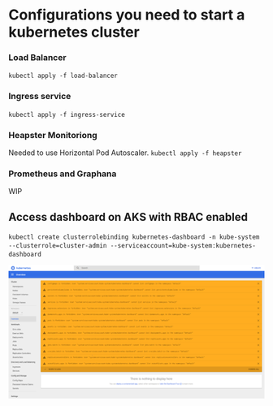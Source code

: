 # Configurations you need to start a kubernetes cluster

### Load Balancer
`kubectl apply -f load-balancer`
### Ingress service
`kubectl apply -f ingress-service`
### Heapster Monitoriong
Needed to use Horizontal Pod Autoscaler.
`kubectl apply -f heapster`
### Prometheus and Graphana

WIP






## Access dashboard on AKS with RBAC enabled

`kubectl create clusterrolebinding kubernetes-dashboard -n kube-system --clusterrole=cluster-admin --serviceaccount=kube-system:kubernetes-dashboard`

![dashboard](https://github.com/isma90/kubernetes-config/blob/master/resources/image/dashboard-errors.png)
